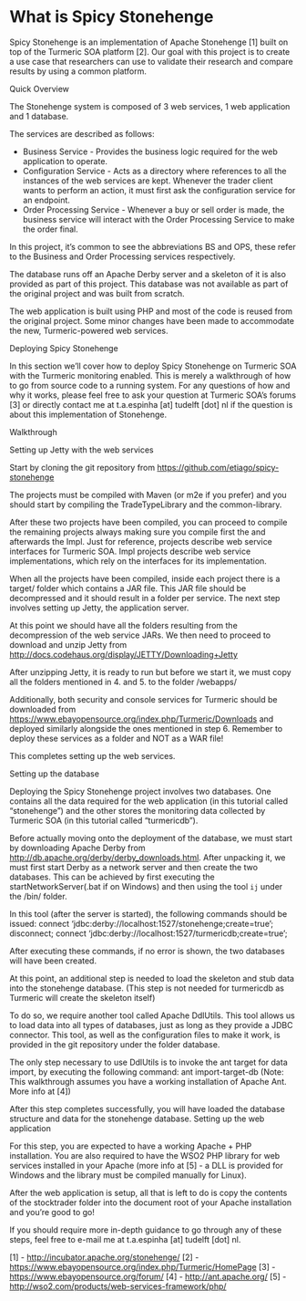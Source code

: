 # What is Spicy Stonehenge

Spicy Stonehenge is an implementation of Apache Stonehenge [1] built on top of the Turmeric SOA platform [2]. Our goal with this project is to create a use case that researchers can use to validate their research and compare results by using a common platform.

Quick Overview

The Stonehenge system is composed of 3 web services, 1 web application and 1 database.

The services are described as follows:
- Business Service - Provides the business logic required for the web application to operate.
- Configuration Service - Acts as a directory where references to all the instances of the web services are kept. Whenever the trader client wants to perform an action, it must first ask the configuration service for an endpoint.
- Order Processing Service - Whenever a buy or sell order is made, the business service will interact with the Order Processing Service to make the order final.

In this project, it’s common to see the abbreviations BS and OPS, these refer to the Business and Order Processing services respectively.

The database runs off an Apache Derby server and a skeleton of it is also provided as part of this project. This database was not available as part of the original project and was built from scratch.

The web application is built using PHP and most of the code is reused from the original project. Some minor changes have been made to accommodate the new, Turmeric-powered web services.

Deploying Spicy Stonehenge

In this section we’ll cover how to deploy Spicy Stonehenge on Turmeric SOA with the Turmeric monitoring enabled. This is merely a walkthrough of how to go from source code to a running system. For any questions of how and why it works, please feel free to ask your question at Turmeric SOA’s forums [3] or directly contact me at t.a.espinha [at] tudelft [dot] nl if the question is about this implementation of Stonehenge.


Walkthrough

Setting up Jetty with the web services

Start by cloning the git repository from https://github.com/etiago/spicy-stonehenge

The projects must be compiled with Maven (or m2e if you prefer) and you should start by compiling the TradeTypeLibrary and the common-library.

After these two projects have been compiled, you can proceed to compile the remaining projects always making sure you compile first the <project-name> and afterwards the <project-name>Impl.
Just for reference, <project-name> projects describe web service interfaces for Turmeric SOA.
<project-name>Impl projects describe web service implementations, which rely on the interfaces for its implementation.

When all the projects have been compiled, inside each project there is a target/ folder which contains a JAR file. This JAR file should be decompressed and it should result in a folder per service. The next step involves setting up Jetty, the application server.

At this point we should have all the folders resulting from the decompression of the web service JARs. We then need to proceed to download and unzip Jetty from http://docs.codehaus.org/display/JETTY/Downloading+Jetty

After unzipping Jetty, it is ready to run but before we start it, we must copy all the folders mentioned in 4. and 5. to the folder <jetty>/webapps/

Additionally, both security and console services for Turmeric should be downloaded from https://www.ebayopensource.org/index.php/Turmeric/Downloads and deployed similarly alongside the ones mentioned in step 6. Remember to deploy these services as a folder and NOT as a WAR file!

This completes setting up the web services.

Setting up the database

Deploying the Spicy Stonehenge project involves two databases. One contains all the data required for the web application (in this tutorial called “stonehenge”) and the other stores the monitoring data collected by Turmeric SOA (in this tutorial called “turmericdb”).

Before actually moving onto the deployment of the database, we must start by downloading Apache Derby from http://db.apache.org/derby/derby_downloads.html. After unpacking it, we must first start Derby as a network server and then create the two databases. This can be achieved by first executing the startNetworkServer(.bat if on Windows) and then using the tool `ij` under the <derby>/bin/ folder.

In this tool (after the server is started), the following commands should be issued:
connect ‘jdbc:derby://localhost:1527/stonehenge;create=true’;
disconnect;
connect ‘jdbc:derby://localhost:1527/turmericdb;create=true’;

After executing these commands, if no error is shown, the two databases will have been created.

At this point, an additional step is needed to load the skeleton and stub data into the stonehenge database. (This step is not needed for turmericdb as Turmeric will create the skeleton itself)

To do so, we require another tool called Apache DdlUtils. This tool allows us to load data into all types of databases, just as long as they provide a JDBC connector. This tool, as well as the configuration files to make it work, is provided in the git repository under the folder database.

The only step necessary to use DdlUtils is to invoke the ant target for data import, by executing the following command:
ant import-target-db
(Note: This walkthrough assumes you have a working installation of Apache Ant. More info at [4])

After this step completes successfully, you will have loaded the database structure and data for the stonehenge database.
Setting up the web application

For this step, you are expected to have a working Apache + PHP installation. You are also required to have the WSO2 PHP library for web services installed in your Apache (more info at [5] - a DLL is provided for Windows and the library must be compiled manually for Linux).

After the web application is setup, all that is left to do is copy the contents of the stocktrader folder into the document root of your Apache installation and you’re good to go!

If you should require more in-depth guidance to go through any of these steps, feel free to e-mail me at t.a.espinha [at] tudelft [dot] nl.

[1] - http://incubator.apache.org/stonehenge/
[2] - https://www.ebayopensource.org/index.php/Turmeric/HomePage
[3] - https://www.ebayopensource.org/forum/
[4] - http://ant.apache.org/
[5] - http://wso2.com/products/web-services-framework/php/
